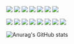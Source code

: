 <img src="https://img.shields.io/badge/HTML5-E34F26?style=flat-square&logo=HTML5&logoColor=white"/><a/>
<img src="https://img.shields.io/badge/Figma-F24E1E?style=flat-square&logo=Figma&logoColor=white"/><a/>
<img src="https://img.shields.io/badge/Swift-FA7343?style=flat-square&logo=Swift&logoColor=white"/><a/>
<img src="https://img.shields.io/badge/Firebase-FFCA28?style=flat-square&logo=Firebase&logoColor=black"/><a/>
<img src="https://img.shields.io/badge/JavaScript-F7DF1E?style=flat-square&logo=Javascript&logoColor=black"/><a/>
<img src="https://img.shields.io/badge/MongoDB-47A248?style=flat-square&logo=MongoDB&logoColor=white"/>
<img src="https://img.shields.io/badge/C-A8B9CC?style=flat-square&logo=C&logoColor=black"/><a/>

<img src="https://img.shields.io/badge/React-61DAFB?style=flat-square&logo=React&logoColor=black"/><a/>
<img src="https://img.shields.io/badge/CSS3-1572B6?style=flat-square&logo=CSS3&logoColor=white"/><a/>
<img src="https://img.shields.io/badge/Python-3776AB?style=flat-square&logo=Python&logoColor=white"/><a/>
<img src="https://img.shields.io/badge/Java-007396?style=flat-square&logo=Java&logoColor=white"/><a/>
<img src="https://img.shields.io/badge/Bootstrap-7952B3?style=flat-square&logo=Bootstrap&logoColor=white"/><a/>
<img src="https://img.shields.io/badge/Django-092E20?style=flat-square&logo=Django&logoColor=white"/><a/>
<img src="https://img.shields.io/badge/Flask-000000?style=flat-square&logo=Flask&logoColor=white"/><a/>
<img src="https://img.shields.io/badge/AWS-232F3E?style=flat-square&logo=AmazonAWS&logoColor=white"/><a/>

![Anurag's GitHub stats](https://github-readme-stats.vercel.app/api?username=dazzlynnnn&&show_icons=true&theme=vue)
